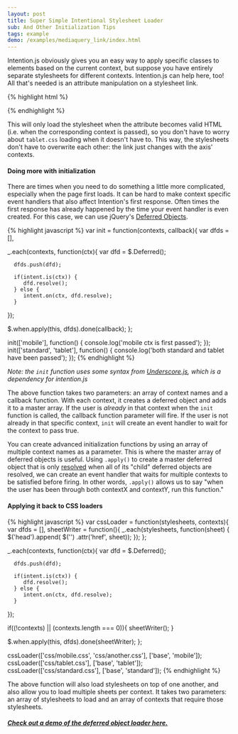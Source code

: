 ```yaml
---
layout: post
title: Super Simple Intentional Stylesheet Loader
sub: And Other Initialization Tips
tags: example
demo: /examples/mediaquery_link/index.html
---
```


Intention.js obviously gives you an easy way to apply specific classes to elements based on the current context, but suppose you have entirely separate stylesheets for different contexts. Intention.js can help here, too! All that's needed is an attribute manipulation on a stylesheet link. 

{% highlight html %}
<link rel="stylesheet" intent
   in-mobile-href="css/mobile.css"
   in-tablet-href="css/tablet.css"
   in-standard-href="css/standard.css" />
{% endhighlight %}

This will only load the stylesheet when the attribute becomes valid HTML (i.e. when the corresponding context is passed), so you don't have to worry about `tablet.css` loading when it doesn't have to. This way, the stylesheets don't have to overwrite each other: the link just changes with the axis' contexts.

#### Doing more with initialization

There are times when you need to do something a little more complicated, especially when the page first loads. It can be hard to make context specific event handlers that also affect Intention's first response. Often times the first response has already happened by the time your event handler is even created. For this case, we can use jQuery's [Deferred Objects](http://api.jquery.com/category/deferred-object/).

{% highlight javascript %}
var init = function(contexts, callback){
   var dfds = [],
   
   _.each(contexts, function(ctx){
      var dfd = $.Deferred();
      
      dfds.push(dfd);
      
      if(intent.is(ctx)) {
         dfd.resolve();
      } else {
         intent.on(ctx, dfd.resolve);
      }
   });
   
   $.when.apply(this, dfds).done(callback);
};

init(['mobile'], function() {
   console.log('mobile ctx is first passed');
});
init(['standard', 'tablet'], function() {
   console.log('both standard and tablet have been passed');
});
{% endhighlight %}

*Note: the `init` function uses some syntax from [Underscore.js](http://Underscore.js), which is a dependency for intention.js*

The above function takes two parameters: an array of context names and a callback function. With each context, it creates a deferred object and adds it to a master array. If the user is *already* in that context when the `init` function is called, the callback function parameter will fire. If the user is not already in that specific context,  `init` will create an event handler to wait for the context to pass true. 

You can create advanced initialization functions by using an array of multiple context names as a parameter. This is where the master array of deferred objects is useful. Using `.apply()` to create a master deferred object that is only [resolved](http://api.jquery.com/deferred.done/) when all of its "child" deferred objects are resolved, we can create an event handler that waits for multiple contexts to be satisfied before firing.   In other words, `.apply()` allows us to say "when the user has been through both contextX and contextY, run this function."

#### Applying it back to CSS loaders


{% highlight javascript %}
var cssLoader = function(stylesheets, contexts){
   var dfds = [],
   sheetWriter = function(){
      _.each(stylesheets, function(sheet) {
         $('head').append(
            $('<link rel="stylesheet">')
               .attr('href', sheet));
      });
   };
   
   _.each(contexts, function(ctx){
      var dfd = $.Deferred();
      
      dfds.push(dfd);
      
      if(intent.is(ctx)) {
         dfd.resolve();
      } else {
         intent.on(ctx, dfd.resolve);
      }
   });
   
   if((!contexts) || (contexts.length === 0)){
      sheetWriter();
   }
   
   $.when.apply(this, dfds).done(sheetWriter);
};

cssLoader(['css/mobile.css', 'css/another.css'], ['base', 'mobile']);
cssLoader(['css/tablet.css'], ['base', 'tablet']);
cssLoader(['css/standard.css'], ['base', 'standard']);
{% endhighlight %}

The above function will also load stylesheets on top of one another, and also allow you to load multiple sheets per context. It takes two parameters: an array of stylesheets to load and an array of contexts that require those stylesheets.

##### [Check out a demo of the deferred object loader here.](/examples/mediaquery_link/dfds.html)